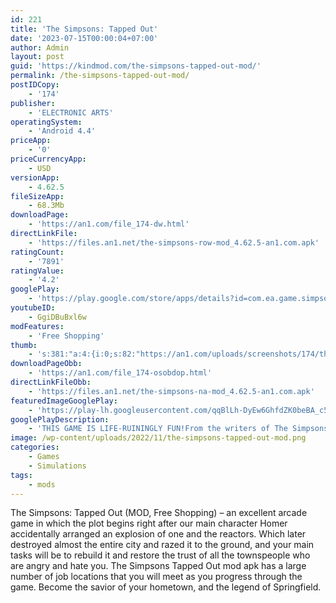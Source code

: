 ```yaml
---
id: 221
title: 'The Simpsons: Tapped Out'
date: '2023-07-15T00:00:04+07:00'
author: Admin
layout: post
guid: 'https://kindmod.com/the-simpsons-tapped-out-mod/'
permalink: /the-simpsons-tapped-out-mod/
postIDCopy:
    - '174'
publisher:
    - 'ELECTRONIC ARTS'
operatingSystem:
    - 'Android 4.4'
priceApp:
    - '0'
priceCurrencyApp:
    - USD
versionApp:
    - 4.62.5
fileSizeApp:
    - 68.3Mb
downloadPage:
    - 'https://an1.com/file_174-dw.html'
directLinkFile:
    - 'https://files.an1.net/the-simpsons-row-mod_4.62.5-an1.com.apk'
ratingCount:
    - '7891'
ratingValue:
    - '4.2'
googlePlay:
    - 'https://play.google.com/store/apps/details?id=com.ea.game.simpsons4_row'
youtubeID:
    - GgiDBuBxl6w
modFeatures:
    - 'Free Shopping'
thumb:
    - 's:381:"a:4:{i:0;s:82:"https://an1.com/uploads/screenshots/174/thumbs/the-simpsons-tapped-out-386266.webp";i:1;s:81:"https://an1.com/uploads/screenshots/174/thumbs/the-simpsons-tapped-out-25014.webp";i:2;s:82:"https://an1.com/uploads/screenshots/174/thumbs/the-simpsons-tapped-out-367220.webp";i:3;s:82:"https://an1.com/uploads/screenshots/174/thumbs/the-simpsons-tapped-out-531265.webp";}";'
downloadPageObb:
    - 'https://an1.com/file_174-osobdop.html'
directLinkFileObb:
    - 'https://files.an1.net/the-simpsons-na-mod_4.62.5-an1.com.apk'
featuredImageGooglePlay:
    - 'https://play-lh.googleusercontent.com/qqBlLh-DyEw6GhfdZK0beBA_c5A3Pvya4IfUFeT72HkhIALzBLSrZufyKS6wTjkWPFdo'
googlePlayDescription:
    - 'THIS GAME IS LIFE-RUININGLY FUN!From the writers of The Simpsons, comes the city building game that lets you create your own living, breathing Springfield! When Homer accidently causes a meltdown that wipes out Springfield, it’s up to you to clean up his mess… we mean, help him rebuild it!.Collect Your Favorite Characters.'
image: /wp-content/uploads/2022/11/the-simpsons-tapped-out-mod.png
categories:
    - Games
    - Simulations
tags:
    - mods
---
```


The Simpsons: Tapped Out (MOD, Free Shopping) – an excellent arcade game in which the plot begins right after our main character Homer accidentally arranged an explosion of one and the reactors. Which later destroyed almost the entire city and razed it to the ground, and your main tasks will be to rebuild it and restore the trust of all the townspeople who are angry and hate you. The Simpsons Tapped Out mod apk has a large number of job locations that you will meet as you progress through the game. Become the savior of your hometown, and the legend of Springfield.